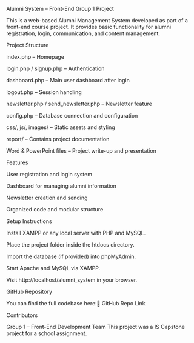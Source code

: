 Alumni System – Front-End Group 1 Project

This is a web-based Alumni Management System developed as part of a front-end course project. It provides basic functionality for alumni registration, login, communication, and content management.

 Project Structure

index.php – Homepage

login.php / signup.php – Authentication

dashboard.php – Main user dashboard after login

logout.php – Session handling

newsletter.php / send_newsletter.php – Newsletter feature

config.php – Database connection and configuration

css/, js/, images/ – Static assets and styling

report/ – Contains project documentation

Word & PowerPoint files – Project write-up and presentation

 Features

User registration and login system

Dashboard for managing alumni information

Newsletter creation and sending

Organized code and modular structure

Setup Instructions

Install XAMPP or any local server with PHP and MySQL.

Place the project folder inside the htdocs directory.

Import the database (if provided) into phpMyAdmin.

Start Apache and MySQL via XAMPP.

Visit http://localhost/alumni_system in your browser.

 GitHub Repository

You can find the full codebase here:🔗 GitHub Repo Link

Contributors

Group 1 – Front-End Development Team
This project was a IS Capstone project for a school assignment. 

